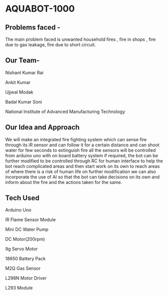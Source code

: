 # AQUABOT-1000


## Problems faced -
The main problem faced is unwanted household fires , fire in shops , fire due to gas leakage, fire due to short circuit.


## Our Team-
Nishant Kumar Rai 

Ankit Kumar 

Ujjwal Modak 

Badal Kumar Soni 

National Institute of Advanced Manufacturing Technology



## Our Idea and Approach
We will make an integrated fire fighting system which can sense
fire through its iR sensor and can follow it for a certain distance
and can shoot water for few seconds to extinguish fire all the
sensors will be controlled from arduino uno with on board
battery system if required, the bot can be further modified to be
controlled through RC for human interface to help the bot reach
complicated areas and then start work on its own to reach areas
of where there is a risk of human life on further modification we
can also incorporate the use of AI so that the bot can take
decisions on its own and inform about the fire and the actions
taken for the same.

## Tech Used

Arduino Uno

IR Flame Sensor Module

Mini DC Water Pump

DC Motor(200rpm)

9g Servo Motor

18650 Battery Pack

M2Q Gas Sensor

L298N Motor Driver

L293 Module

